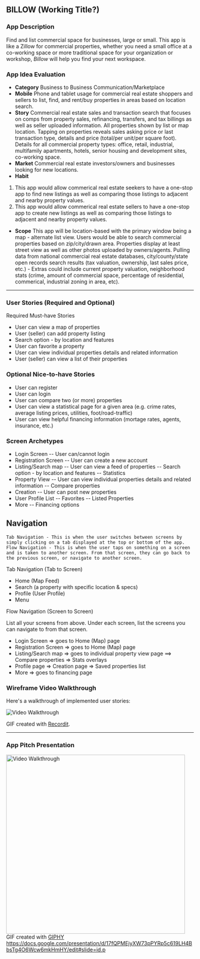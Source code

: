## BILLOW (Working Title?)

### App Description
Find and list commercial space for businesses, large or small. This app is like a Zillow for commercial properties, whether you need a small office at a co-working space or more traditional space for your organization or workshop, *Billow* will help you find your next workspace. 

### App Idea Evaluation
- **Category** Business to Business Communication/Marketplace
- **Mobile** Phone and tablet usage for commercial real estate shoppers and sellers to list, find, and rent/buy properties in areas based on location search. 
- **Story** Commercial real estate sales and transaction search that focuses on comps from property sales, refinancing, transfers, and tax billings as well as seller uploaded information. All properties shown by list or map location. Tapping on properties reveals sales asking price or last transaction type, details and price (total/per unit/per square foot). Details for all commercial property types: office, retail, industrial, multifamily apartments, hotels, senior housing and development sites, co-working space.
- **Market** Commercial real estate investors/owners and businesses looking for new locations.
- **Habit** 
1. This app would allow commerical real estate seekers to have a one-stop app to find new listings as well as comparing those listings to adjacent and nearby property values. 
2. This app would allow commerical real estate sellers to have a one-stop app to create new listings as well as comparing those listings to adjacent and nearby property values. 
- **Scope** This app will be location-based with the primary window being a map - alternate list view. Users would be able to search commercial properties based on zip/city/drawn area. Properties display at least street view as well as other photos uploaded by owners/agents. Pulling data from national commercial real estate databases, city/county/state open records search results (tax valuation, ownership, last sales price, etc.) - Extras could include current property valuation, neighborhood stats (crime, amount of commercial space, percentage of residential, commerical, industrial zoning in area, etc).

---

### User Stories (Required and Optional)

Required Must-have Stories

- User can view a map of properties
- User (seller) can add property listing
- Search option - by location and features
- User can favorite a property
- User can view individual properties details and related information
- User (seller) can view a list of their properties

### Optional Nice-to-have Stories

- User can register
- User can login
- User can compare two (or more) properties
- User can view a statistical page for a given area (e.g. crime rates, average listing prices, utilities, foot/road-traffic)
- User can view helpful financing information (mortage rates, agents, insurance, etc.)

### Screen Archetypes

- Login Screen
    -- User can/cannot login
- Registration Screen
    -- User can create a new account
- Listing/Search map
    -- User can view a feed of properties
    -- Search option - by location and features
    -- Statistics
- Property View
    -- User can view individual properties details and related information
    -- Compare properties
- Creation
    -- User can post new properties
- User Profile List
    -- Favorites
    -- Listed Properties
- More
    -- Financing options

## Navigation

    Tab Navigation - This is when the user switches between screens by simply clicking on a tab displayed at the top or bottom of the app.
    Flow Navigation - This is when the user taps on something on a screen and is taken to another screen. From that screen, they can go back to the previous screen, or navigate to another screen.

Tab Navigation (Tab to Screen)

- Home (Map Feed)
- Search (a property with specific location & specs)
- Profile (User Profile)
- Menu

Flow Navigation (Screen to Screen)

List all your screens from above. Under each screen, list the screens you can navigate to from that screen.

- Login Screen
    => goes to Home (Map) page
- Registration Screen 
    => goes to Home (Map) page
- Listing/Search map
    => goes to individual property view page
        ==> Compare properties
    => Stats overlays
- Profile page
    => Creation page
    => Saved properties list
- More
    => goes to financing page

### Wireframe Video Walkthrough

Here's a walkthrough of implemented user stories:

<img src='http://recordit.co/fISIATTAOT.gif' title='Video Walkthrough' width='' alt='Video Walkthrough' />

GIF created with [Recordit](http://www.recordit.co).

---

### App Pitch Presentation
<img src='https://media.giphy.com/media/nqfUQs9BCFWyv1eAjC/giphy.gif' title='Video Walkthrough' width="480" alt='Video Walkthrough'><br>
GIF created with [GIPHY](https://giphy.com/gifs/nqfUQs9BCFWyv1eAjC)<br>
https://docs.google.com/presentation/d/17fQPMEjyXW73pPYRp5c619LH4BbsTg4O6Wcw6mkHmHY/edit#slide=id.p
